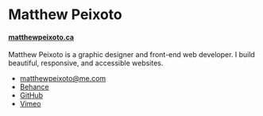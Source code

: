 # Matthew Peixoto

#### [matthewpeixoto.ca](http://matthewpeixoto.ca)

Matthew Peixoto is a graphic designer and front-end web developer. I build beautiful, responsive, and accessible websites.

- [matthewpeixoto@me.com](mailto:matthewpeixoto@me.com)
- [Behance](https://www.behance.net/matthew-peixoto)
- [GitHub](https://github.com/matthewpeixoto)
- [Vimeo](https://vimeo.com/matthewpeixoto)
